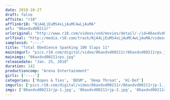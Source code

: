 ```yaml
---
date: 2018-10-27
draft: false
affsite: "r18"
afflinkr18: "NjA4LjEuMS4xLjAuMC4wLjAuMA"
url: "86axdvd00211r"
urloriginal: "http://www.r18.com/videos/vod/movies/detail/-/id=86axdvd00211r"
urlfinal: "http://media.r18.com/track/NjA4LjEuMS4xLjAuMC4wLjAuMA/videos/vod/movies/detail/-/id=86axdvd00211r"
samplevid: "----"
title: "Total Obedience Spanking 100 Slaps 11"
mainimgurl: "pics.r18.com/digital/video/86axdvd00211r/86axdvd00211rps.jpg"
mainimgs: "86axdvd00211rps.jpg"
releasedate: "Jan. 25, 2018"
duration: 142
productioncomp: "Arena Entertainment"
girls: ['----']
categories: ['Ropes & Ties', 'BDSM', 'Deep Throat', 'Hi-Def']
imgurls: ['pics.r18.com/digital/video/86axdvd00211r/86axdvd00211rjp-1.jpg', 'pics.r18.com/digital/video/86axdvd00211r/86axdvd00211rjp-2.jpg', 'pics.r18.com/digital/video/86axdvd00211r/86axdvd00211rjp-3.jpg', 'pics.r18.com/digital/video/86axdvd00211r/86axdvd00211rjp-4.jpg', 'pics.r18.com/digital/video/86axdvd00211r/86axdvd00211rjp-5.jpg', 'pics.r18.com/digital/video/86axdvd00211r/86axdvd00211rjp-6.jpg', 'pics.r18.com/digital/video/86axdvd00211r/86axdvd00211rjp-7.jpg', 'pics.r18.com/digital/video/86axdvd00211r/86axdvd00211rjp-8.jpg', 'pics.r18.com/digital/video/86axdvd00211r/86axdvd00211rjp-9.jpg', 'pics.r18.com/digital/video/86axdvd00211r/86axdvd00211rjp-10.jpg', 'pics.r18.com/digital/video/86axdvd00211r/86axdvd00211rjp-11.jpg', 'pics.r18.com/digital/video/86axdvd00211r/86axdvd00211rjp-12.jpg', 'pics.r18.com/digital/video/86axdvd00211r/86axdvd00211rjp-13.jpg', 'pics.r18.com/digital/video/86axdvd00211r/86axdvd00211rjp-14.jpg', 'pics.r18.com/digital/video/86axdvd00211r/86axdvd00211rjp-15.jpg', 'pics.r18.com/digital/video/86axdvd00211r/86axdvd00211rjp-16.jpg', 'pics.r18.com/digital/video/86axdvd00211r/86axdvd00211rjp-17.jpg', 'pics.r18.com/digital/video/86axdvd00211r/86axdvd00211rjp-18.jpg', 'pics.r18.com/digital/video/86axdvd00211r/86axdvd00211rjp-19.jpg', 'pics.r18.com/digital/video/86axdvd00211r/86axdvd00211rjp-20.jpg']
imgs: ['86axdvd00211rjp-1.jpg', '86axdvd00211rjp-2.jpg', '86axdvd00211rjp-3.jpg', '86axdvd00211rjp-4.jpg', '86axdvd00211rjp-5.jpg', '86axdvd00211rjp-6.jpg', '86axdvd00211rjp-7.jpg', '86axdvd00211rjp-8.jpg', '86axdvd00211rjp-9.jpg', '86axdvd00211rjp-10.jpg', '86axdvd00211rjp-11.jpg', '86axdvd00211rjp-12.jpg', '86axdvd00211rjp-13.jpg', '86axdvd00211rjp-14.jpg', '86axdvd00211rjp-15.jpg', '86axdvd00211rjp-16.jpg', '86axdvd00211rjp-17.jpg', '86axdvd00211rjp-18.jpg', '86axdvd00211rjp-19.jpg', '86axdvd00211rjp-20.jpg']
---
```

